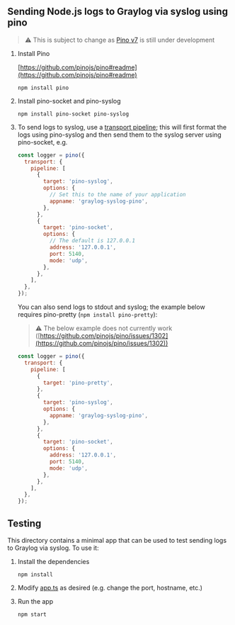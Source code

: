 ## Sending Node.js logs to Graylog via syslog using pino

> ⚠ This is subject to change as [Pino v7](https://github.com/pinojs/pino) is still under development

1. Install Pino

   [https://github.com/pinojs/pino#readme](https://github.com/pinojs/pino#readme)

   ```
   npm install pino
   ```

1. Install pino-socket and pino-syslog

   ```
   npm install pino-socket pino-syslog
   ```

1. To send logs to syslog, use a [transport pipeline](https://getpino.io/#/docs/transports?id=creating-a-transport-pipeline); this will first format the logs using pino-syslog and then send them to the syslog server using pino-socket, e.g.

   ```javascript
   const logger = pino({
     transport: {
       pipeline: [
         {
           target: 'pino-syslog',
           options: {
             // Set this to the name of your application
             appname: 'graylog-syslog-pino',
           },
         },
         {
           target: 'pino-socket',
           options: {
             // The default is 127.0.0.1
             address: '127.0.0.1',
             port: 5140,
             mode: 'udp',
           },
         },
       ],
     },
   });
   ```

   You can also send logs to stdout and syslog; the example below requires pino-pretty (`npm install pino-pretty`):

   > ⚠ The below example does not currently work ([https://github.com/pinojs/pino/issues/1302](https://github.com/pinojs/pino/issues/1302))

   ```javascript
   const logger = pino({
     transport: {
       pipeline: [
         {
           target: 'pino-pretty',
         },
         {
           target: 'pino-syslog',
           options: {
             appname: 'graylog-syslog-pino',
           },
         },
         {
           target: 'pino-socket',
           options: {
             address: '127.0.0.1',
             port: 5140,
             mode: 'udp',
           },
         },
       ],
     },
   });
   ```

## Testing

This directory contains a minimal app that can be used to test sending logs to Graylog via syslog. To use
it:

1. Install the dependencies

   ```
   npm install
   ```

1. Modify [app.ts](app.ts) as desired (e.g. change the port, hostname, etc.)

1. Run the app

   ```
   npm start
   ```
